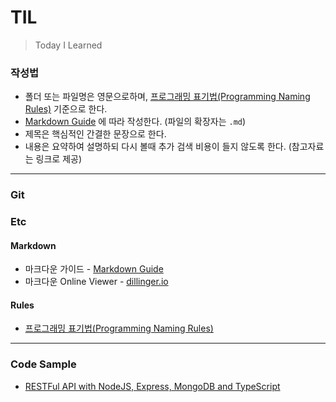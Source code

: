 # TIL
> Today I Learned
### 작성법
* 폴더 또는 파일명은 영문으로하며, [프로그래밍 표기법(Programming Naming Rules)](./Etc/namingRules.md) 기준으로 한다.
* [Markdown Guide](https://www.markdownguide.org) 에 따라 작성한다. (파일의 확장자는 `.md`)
* 제목은 핵심적인 간결한 문장으로 한다.
* 내용은 요약하여 설명하되 다시 볼때 추가 검색 비용이 들지 않도록 한다. (참고자료는 링크로 제공)

---

### Git
### Etc
#### Markdown
* 마크다운 가이드 - [Markdown Guide](https://www.markdownguide.org)
* 마크다운 Online Viewer - [dillinger.io](https://dillinger.io)
#### Rules
* [프로그래밍 표기법(Programming Naming Rules)](./Etc/namingRules.md)

---
### Code Sample
* [RESTFul API with NodeJS, Express, MongoDB and TypeScript](../../../typescript-todolist-backend)
